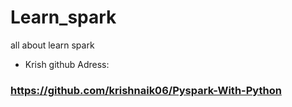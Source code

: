 # Learn_spark
all about learn spark

* Krish github Adress:

### https://github.com/krishnaik06/Pyspark-With-Python
